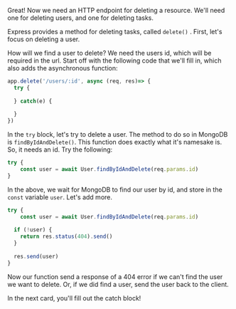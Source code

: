 <!--title={Resource Deleting Endpoints Pt. 1}-->

<!--concepts={web development}-->

Great! Now we need an HTTP endpoint for deleting a resource. We'll need one for deleting users, and one for deleting tasks. 



Express provides a method for deleting tasks, called `delete()` . First, let's focus on deleting a user.



How will we find a user to delete? We need the users id, which will be required in the url. Start off with the following code that we'll fill in, which also adds the asynchronous function: 

```javascript
app.delete('/users/:id', async (req, res)=> { 
  try { 
  
  } catch(e) { 
  
  }
})
```

In the `try` block, let's try to delete a user. The method to do so in MongoDB is `findByIdAndDelete()`. This function does exactly what it's namesake is. So, it needs an id. Try the following: 

```javascript
try { 
	const user = await User.findByIdAndDelete(req.params.id)
}
```

In the above, we wait for MongoDB to find our user by id, and store in the `const` variable `user`. Let's add more. 

```javascript
try { 
	const user = await User.findByIdAndDelete(req.params.id)
  
  if (!user) { 
  	return res.status(404).send()
  }
  
  res.send(user)
}
```

Now our function send a response of a 404 error if we can't find the user we want to delete. Or, if we did find a user, send the user back to the client. 



In the next card, you'll fill out the catch block!